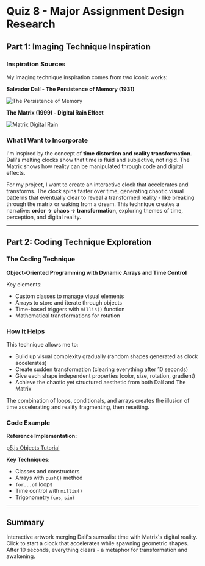 # Quiz 8 - Major Assignment Design Research

## Part 1: Imaging Technique Inspiration

### Inspiration Sources

My imaging technique inspiration comes from two iconic works:

**Salvador Dalí - The Persistence of Memory (1931)**

![The Persistence of Memory](https://upload.wikimedia.org/wikipedia/en/d/dd/The_Persistence_of_Memory.jpg)

**The Matrix (1999) - Digital Rain Effect**

![Matrix Digital Rain](https://wallpaperaccess.com/full/9182082.jpg)

### What I Want to Incorporate

I'm inspired by the concept of **time distortion and reality transformation**. Dalí's melting clocks show that time is fluid and subjective, not rigid. The Matrix shows how reality can be manipulated through code and digital effects.

For my project, I want to create an interactive clock that accelerates and transforms. The clock spins faster over time, generating chaotic visual patterns that eventually clear to reveal a transformed reality - like breaking through the matrix or waking from a dream. This technique creates a narrative: **order → chaos → transformation**, exploring themes of time, perception, and digital reality.

---

## Part 2: Coding Technique Exploration

### The Coding Technique

**Object-Oriented Programming with Dynamic Arrays and Time Control**

Key elements:
- Custom classes to manage visual elements
- Arrays to store and iterate through objects
- Time-based triggers with `millis()` function
- Mathematical transformations for rotation

### How It Helps

This technique allows me to:
- Build up visual complexity gradually (random shapes generated as clock accelerates)
- Create sudden transformation (clearing everything after 10 seconds)
- Give each shape independent properties (color, size, rotation, gradient)
- Achieve the chaotic yet structured aesthetic from both Dalí and The Matrix

The combination of loops, conditionals, and arrays creates the illusion of time accelerating and reality fragmenting, then resetting.

### Code Example

**Reference Implementation:**

[p5.js Objects Tutorial](https://p5js.org/examples/transformation-rotate/)

**Key Techniques:**
- Classes and constructors
- Arrays with `push()` method
- `for...of` loops
- Time control with `millis()`
- Trigonometry (`cos`, `sin`)

---

## Summary

Interactive artwork merging Dalí's surrealist time with Matrix's digital reality. Click to start a clock that accelerates while spawning geometric shapes. After 10 seconds, everything clears - a metaphor for transformation and awakening.